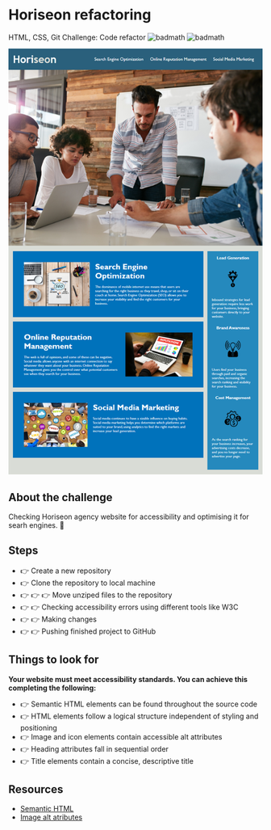 # Horiseon refactoring

HTML, CSS, Git Challenge: Code refactor ![badmath](https://img.shields.io/github/languages/top/nielsenjared/badmath) ![badmath](https://img.shields.io/https://img.shields.io/gitlab/languages/count/Val-Design-Code/horiseon-refactoring)

![alt text](assets/images/01-html-css-git-challenge-demo.png)

## About the challenge

Checking Horiseon agency website for accessibility and optimising it for searh engines. :mag_right:

## Steps

- :point_right: Create a new repository
- :point_right: Clone the repository to local machine
- :point_right: :point_right: :point_right: Move unziped files to the repository
- :point_right: :point_right: Checking accessibility errors using different tools like W3C
- :point_right: :point_right: Making changes
- :point_right: :point_right: Pushing finished project to GitHub

## Things to look for

**Your website must meet accessibility standards. You can achieve this completing the following:**

- :point_right: Semantic HTML elements can be found throughout the source code
- :point_right: HTML elements follow a logical structure independent of styling and positioning
- :point_right: Image and icon elements contain accessible alt attributes
- :point_right: Heading attributes fall in sequential order
- :point_right: Title elements contain a concise, descriptive title

## Resources

- [Semantic HTML](https://www.w3schools.com/html/html5_semantic_elements.asp)
- [Image alt atributes](https://www.w3schools.com/tags/att_img_alt.asp)
